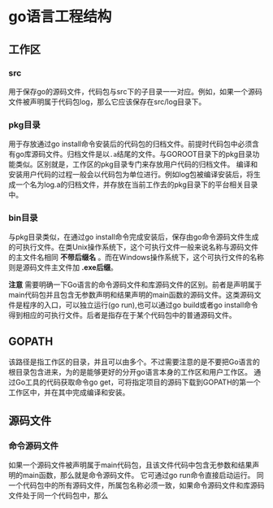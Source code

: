# go语言工程结构
## 工作区
### src
  用于保存go的源码文件，代码包与src下的子目录一一对应。例如，如果一个源码文件被声明属于代码包log，那么它应该保存在src/log目录下。

### pkg目录
  用于存放通过go install命令安装后的代码包的归档文件。前提时代码包中必须含有go库源码文件。归档文件是以`.a`结尾的文件。与GOROOT目录下的pkg目录功能类似。区别就是，工作区的pkg目录专门来存放用户代码的归档文件。
编译和安装用户代码的过程一般会以代码包为单位进行。例如log包被编译安装后，将生成一个名为log.a的归档文件，并存放在当前工作去的pkg目录下的平台相关目录中。

### bin目录
与pkg目录类似，在通过go install命令完成安装后，保存由go命令源码文件生成的可执行文件。在类Unix操作系统下，这个可执行文件一般来说名称与源码文件的主文件名相同 **不带后缀名** 。而在Windows操作系统下，这个可执行文件的名称则是源码文件主文件加 **.exe后缀**。

**注意**
需要明确一下Go语言的命令源码文件和库源码文件的区别。前者是声明属于main代码包并且包含无参数声明和结果声明的main函数的源码文件。这类源码文件是程序的入口，可以独立运行(go run),也可以通过go build或者go install命令得到相应的可执行文件。后者是指存在于某个代码包中的普通源码文件。

## GOPATH
该路径是指工作区的目录，并且可以由多个。不过需要注意的是不要把Go语言的根目录包含进来，为的是能够更好的分开go语言本身的工作区和用户工作区。
通过Go工具的代码获取命令go get，可将指定项目的源码下载到GOPATH的第一个工作区中，并在其中完成编译和安装。

## 源码文件
### 命令源码文件
如果一个源码文件被声明属于main代码包，且该文件代码中包含无参数和结果声明的main函数，那么就是命令源码文件。
它可通过go run命令直接启动运行。
同一个代码包中的所有源码文件，所属包名称必须一致，如果命令源码文件和库源码文件处于同一个代码包中，那么
